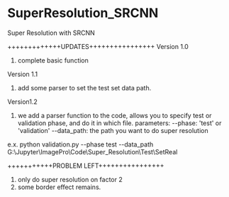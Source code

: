# SuperResolution_SRCNN
Super Resolution with SRCNN

+++++++++++++UPDATES++++++++++++++++
Version 1.0
1. complete basic function

Version 1.1
1. add some parser to set the test set data path.

Version1.2
1. we add a parser function to the code, allows you to specify test or validation phase, and do it
in which file.
parameters:
--phase: 'test' or 'validation'
--data_path: the path you want to do super resolution

e.x.
python validation.py --phase test --data_path G:\Jupyter\ImagePro\Code\Super_Resolution\Test\SetReal

+++++++++++PROBLEM LEFT++++++++++++++++
1. only do super resolution on factor 2
2. some border effect remains.

